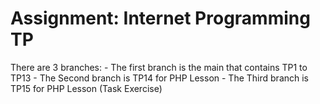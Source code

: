 # Assignment: Internet Programming TP
 There are 3 branches:
    - The first branch is the main that contains TP1 to TP13
    - The Second branch is TP14 for PHP Lesson
    - The Third branch is TP15 for PHP Lesson (Task Exercise)
